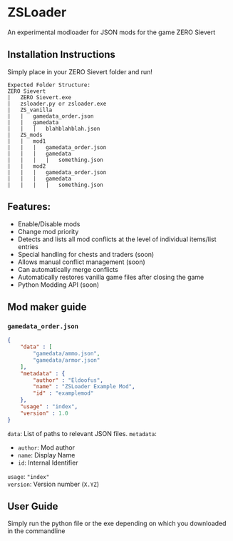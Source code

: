 # ZSLoader

An experimental modloader for JSON mods for the game ZERO Sievert

## Installation Instructions

Simply place in your ZERO Sievert folder and run!

```
Expected Folder Structure:
ZERO Sievert
|   ZERO Sievert.exe
|   zsloader.py or zsloader.exe
|   ZS_vanilla
|   |   gamedata_order.json
|   |   gamedata
|   |   |   blahblahblah.json
|   ZS_mods
|   |   mod1
|   |   |   gamedata_order.json
|   |   |   gamedata
|   |   |   |   something.json
|   |   mod2
|   |   |   gamedata_order.json
|   |   |   gamedata
|   |   |   |   something.json
```

## Features:

* Enable/Disable mods
* Change mod priority
* Detects and lists all mod conflicts at the level of individual items/list entries
* Special handling for chests and traders (soon)
* Allows manual conflict management (soon)
* Can automatically merge conflicts
* Automatically restores vanilla game files after closing the game
* Python Modding API (soon)

## Mod maker guide

### `gamedata_order.json`

```json
{
    "data" : [
        "gamedata/ammo.json",
        "gamedata/armor.json"
    ],
    "metadata" : {
        "author" : "Eldoofus",
        "name" : "ZSLoader Example Mod",
        "id" : "examplemod"
    },
    "usage" : "index",
    "version" : 1.0
}
```

`data`: List of paths to relevant JSON files.
`metadata`:
* `author`: Mod author
* `name`: Display Name
* `id`: Internal Identifier

`usage`: `"index"`\
`version`: Version number (`X.YZ`)

## User Guide

Simply run the python file or the exe depending on which you downloaded in the commandline
